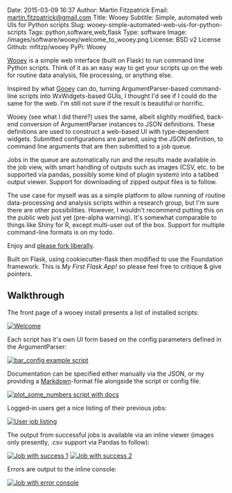 Date: 2015-03-09 16:37
Author: Martin Fitzpatrick
Email: martin.fitzpatrick@gmail.com
Title: Wooey
Subtitle: Simple, automated web UIs for Python scripts
Slug: wooey-simple-automated-web-uis-for-python-scripts
Tags: python,software,web,flask
Type: software
Image: /images/software/wooey/welcome_to_wooey.png
License: BSD v2 License
Github: mfitzp/wooey
PyPi: Wooey

[Wooey](https://github.com/mfitzp/wooey) is a simple web interface (built on Flask) to run command line Python scripts. Think of it as an easy way to get
your scripts up on the web for routine data analysis, file processing, or anything else.

Inspired by what [Gooey](https://github.com/chriskiehl/Gooey) can do, turning ArgumentParser-based command-line scripts into WxWidgets-based GUIs, I thought I'd see if I could do the same for the web. I'm still not sure if the result is beautiful or horrific.

Wooey (see what I did there?) uses the same, albeit slightly modified, back-end conversion of ArgumentParser instances to JSON definitions. These definitions are used to construct a web-based UI with type-dependent widgets. Submitted configurations are parsed, using the JSON definition, to command line arguments that are then submitted to a job queue.

Jobs in the queue are automatically run and the results made available in the job view, with smart handling of outputs such as images (CSV, etc. to be supported via pandas, possibly some kind of plugin system) into a tabbed output viewer. Support for downloading of zipped output files is to follow.

The use case for myself was as a simple platform to allow running of routine data-processing and analysis scripts within a research group, but I'm sure there are other possibilities. However, I wouldn't recommend putting this on the public web just yet (pre-alpha warning). It's somewhat comparable to things like Shiny for R, except multi-user out of the box. Support for multiple command-line formats is on my todo.

Enjoy and [please fork liberally](https://github.com/mfitzp/wooey).

Built on Flask, using cookiecutter-flask then modified to use the Foundation framework. This is *My First Flask App!*
so please feel free to critique & give pointers.


## Walkthrough

The front page of a wooey install presents a list of installed scripts:

[![Welcome](/images/software/wooey/welcome_to_wooey.png)](/images/software/wooey/welcome_to_wooey.png)

Each script has it's own UI form based on the config parameters defined in the ArgumentParser:

[![bar_config example script](/images/software/wooey/bar_config.png)](/images/software/wooey/bar_config.png)

Documentation can be specified either manually via the JSON, or my providing a
[Markdown](http://en.wikipedia.org/wiki/Markdown)-format file alongside the script or config file.

[![plot_some_numbers script with docs](/images/software/wooey/plot_some_numbers_with_documentation.png)](/images/software/wooey/plot_some_numbers_with_documentation.png)

Logged-in users get a nice listing of their previous jobs:

[![User job listing](/images/software/wooey/user_job_list.png)](/images/software/wooey/user_job_list.png)

The output from successful jobs is available via an inline viewer (images only presently, .csv support via Pandas to follow):

[![Job with success 1](/images/software/wooey/job_success_1.png)](/images/software/wooey/job_success_1.png)
[![Job with success 2](/images/software/wooey/job_success_2.png)](/images/software/wooey/job_success_2.png)

Errors are output to the inline console:

[![Job with error console](/images/software/wooey/job_with_error.png)](/images/software/wooey/job_with_error.png)

